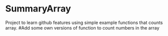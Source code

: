 # SummaryArray
Project to learn github features using simple example functions that counts array.
#Add some own versions of function to count numbers in the array

